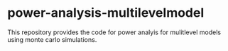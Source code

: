 # power-analysis-multilevelmodel
This repository provides the code for power analyis for mulitlevel models using monte carlo simulations.
